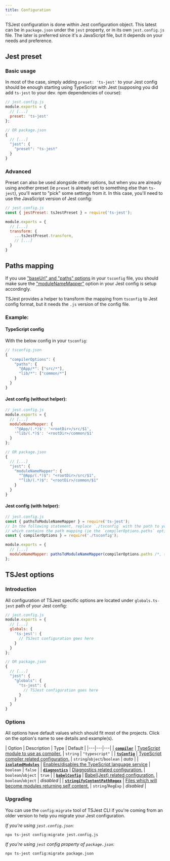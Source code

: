 ```yaml
---
title: Configuration
---
```

TSJest configuration is done within Jest configuration object. This latest can be in `package.json` under the `jest` property, or in its own `jest.config.js` file. The later is preferred since it's a JavaScript file, but it depends on your needs and preference.

## Jest preset

### Basic usage

In most of the case, simply adding `preset: 'ts-jest'` to your Jest config should be enough starting using TypeScript with Jest (supposing you did add `ts-jest` to your dev. npm dependencies of course):

<div class="row"><div class="col-md-6" markdown="block">

```js
// jest.config.js
module.exports = {
  // [...]
  preset: 'ts-jest'
};
```

</div><div class="col-md-6" markdown="block">

```js
// OR package.json
{
  // [...]
  "jest": {
    "preset": "ts-jest"
  }
}
```

</div></div>

### Advanced

Preset can also be used alongside other options, but when you are already using another preset (ie `preset` is already set to something else than `ts-jest`), you'll want to "pick" some settings from it. In this case, you'll need to use the JavaScript version of Jest config:

```js
// jest.config.js
const { jestPreset: tsJestPreset } = require('ts-jest');

module.exports = {
  // [...]
  transform: {
    ...tsJestPreset.transform,
    // [...]
  }
}
```

## Paths mapping

If you use ["baseUrl" and "paths" options](https://www.typescriptlang.org/docs/handbook/module-resolution.html) in your `tsconfig` file, you should make sure the ["moduleNameMapper"](https://facebook.github.io/jest/docs/en/configuration.html#modulenamemapper-object-string-string) option in your Jest config is setup accordingly.

TSJest provides a helper to transform the mapping from `tsconfig` to Jest config format, but it needs the `.js` version of the config file.

### Example:

#### TypeScript config

With the below config in your `tsconfig`:
```js
// tsconfig.json
{
  "compilerOptions": {
    "paths": {
      "@App/*": ["src/*"],
      "lib/*": ["common/*"]
    }
  }
}
```

#### Jest config (without helper):

<div class="row"><div class="col-md-6" markdown="block">

```js
// jest.config.js
module.exports = {
  // [...]
  moduleNameMapper: {
    '^@App/(.*)$': '<rootDir>/src/$1',
    '^lib/(.*)$': '<rootDir>/common/$1'
  }
};
```

</div><div class="col-md-6" markdown="block">

```js
// OR package.json
{
  // [...]
  "jest": {
    "moduleNameMapper": {
      "^@App/(.*)$": "<rootDir>/src/$1",
      "^lib/(.*)$": "<rootDir>/common/$1"
    }
  }
}
```

</div></div>

#### Jest config (with helper):

```js
// jest.config.js
const { pathsToModuleNameMapper } = require('ts-jest');
// In the following statement, replace `./tsconfig` with the path to your `tsconfig` file
// which contains the path mapping (ie the `compilerOptions.paths` option):
const { compilerOptions } = require('./tsconfig');

module.exports = {
  // [...]
  moduleNameMapper: pathsToModuleNameMapper(compilerOptions.paths /*, { prefix: '<rootDir>/' } */ )
};
```

## TSJest options

### Introduction
All configuration of TSJest specific options are located under `globals.ts-jest` path of your Jest config:

<div class="row"><div class="col-md-6" markdown="block">

```js
// jest.config.js
module.exports = {
  // [...]
  globals: {
    'ts-jest': {
      // TSJest configuration goes here
    }
  }
};
```

</div><div class="col-md-6" markdown="block">

```js
// OR package.json
{
  // [...]
  "jest": {
    "globals": {
      "ts-jest": {
        // TSJest configuration goes here
      }
    }
  }
}
```

</div></div>

### Options

All options have default values which should fit most of the projects. Click on the option's name to see details and example(s).

| Option | Description | Type | Default |
|---|---|---|
| [**`compiler`**][compiler] | [TypeScript module to use as compiler.][compiler] | `string` | `"typescript"` |
| [**`tsConfig`**][tsConfig] | [TypeScript compiler related configuration.][tsConfig] | `string`/`object`/`boolean` | _auto_ |
| [**`isolatedModules`**][isolatedModules] | [Enables/disables the TypeScript language service][isolatedModules] | `boolean` | `false` |
| [**`diagnostics`**][diagnostics] | [Diagnostics related configuration.][diagnostics] | `boolean`/`object` | `true` |
| [**`babelConfig`**][babelConfig] | [Babel(Jest) related configuration.][babelConfig] | `boolean`/`object` | _disabled_ |
| [**`stringifyContentPathRegex`**][stringifyContentPathRegex] | [Files which will become modules returning self content.][stringifyContentPathRegex] | `string`/`RegExp` | _disabled_ |

### Upgrading

You can use the `config:migrate` tool of TSJest CLI if you're coming from an older version to help you migrate your Jest configuration.

<div class="row"><div class="col-md-6" markdown="block">

_If you're using `jest.config.json`:_
```sh
npx ts-jest config:migrate jest.config.js
```

</div><div class="col-md-6" markdown="block">

_If you're using `jest` config property of `package.json`:_
```sh
npx ts-jest config:migrate package.json
```

</div></div>

[compiler]: compiler
[tsConfig]: tsConfig
[isolatedModules]: isolatedModules
[diagnostics]: diagnostics
[babelConfig]: babelConfig
[stringifyContentPathRegex]: stringifyContentPathRegex
